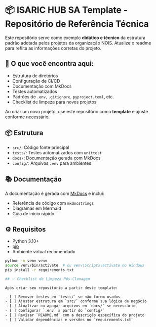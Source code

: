 # 📦 ISARIC HUB SA Template - Repositório de Referência Técnica

Este repositório serve como exemplo **didático e técnico** da estrutura padrão adotada pelos projetos da organização NOIS.
Atualize o readme para reflita as informações corretas do projeto.

## 🧠 O que você encontra aqui:
- Estrutura de diretórios
- Configuração de CI/CD
- Documentação com MkDocs
- Testes automatizados
- Padrões de `.env`, `.gitignore`, `pyproject.toml`, etc.
- Checklist de limpeza para novos projetos

Ao criar um novo projeto, use este repositório como **template** e ajuste conforme necessário.

## 📦 Estrutura

- `src/`: Código fonte principal
- `tests/`: Testes automatizados com `unittest`
- `docs/`: Documentação gerada com MkDocs
- `config/`: Arquivos `.env` para ambientes

## 📚 Documentação

A documentação é gerada com [MkDocs](https://www.mkdocs.org/) e inclui:

- Referência de código com `mkdocstrings`
- Diagramas em Mermaid
- Guia de início rápido

## ⚙️ Requisitos

- Python 3.10+
- [pip](https://pip.pypa.io/en/stable/)
- Ambiente virtual recomendado

```bash
python -m venv venv
source venv/bin/activate  # ou venv\Scripts\activate no Windows
pip install -r requirements.txt

## ✅ Checklist de Limpeza Pós-Clonagem

Após criar seu repositório a partir deste template:

- [ ] Remover testes em `tests/` se não forem usados
- [ ] Ajustar estrutura em `src/` conforme sua lógica de negócio
- [ ] Atualizar ou apagar arquivos em `docs/` se necessário
- [ ] Configurar `.env` a partir do `config/`
- [ ] Revisar `README.md` com a descrição específica do projeto
- [ ] Validar dependências e versões no `requirements.txt`
